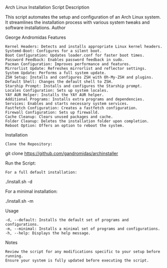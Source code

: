 Arch Linux Installation Script
Description

This script automates the setup and configuration of an Arch Linux system. It streamlines the installation process with various system tweaks and software installations.
Author

George Andromidas
Features

    Kernel Headers: Detects and installs appropriate Linux kernel headers.
    Systemd-Boot: Configures for a silent boot.
    Boot Configuration: Updates loader.conf for faster boot times.
    Password Feedback: Enables password feedback in sudo.
    Pacman Configuration: Improves performance and features.
    Mirrorlist Update: Refreshes mirrorlist and reflector settings.
    System Update: Performs a full system update.
    ZSH Setup: Installs and configures ZSH with Oh-My-ZSH and plugins.
    Default Shell: Changes the default shell to ZSH.
    Starship Prompt: Installs and configures the Starship prompt.
    Locales Configuration: Sets up system locales.
    YAY AUR Helper: Installs the YAY AUR helper.
    Additional Programs: Installs extra programs and dependencies.
    Services: Enables and starts necessary system services.
    Fastfetch Configuration: Creates a fastfetch configuration.
    Firewall Configuration: Sets up firewalld.
    Cache Cleanup: Clears unused packages and cache.
    Folder Cleanup: Deletes the installation folder upon completion.
    Reboot Option: Offers an option to reboot the system.

Installation

    Clone the Repository:
    
git clone https://github.com/gandromidas/archinstaller

Run the Script:

    For a full default installation:

./install.sh -d

For a minimal installation:

./install.sh -m

Usage

    -d, --default: Installs the default set of programs and configurations.
    -m, --minimal: Installs a minimal set of programs and configurations.
    -h, --help: Displays the help message.

Notes

    Review the script for any modifications specific to your setup before running.
    Ensure your system is fully updated before executing the script.
